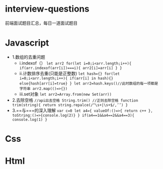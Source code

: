 # interview-questions
前端面试题目汇总，每日一道面试题目

# Javascript

* 1.数组的去重问题
  * i.indexof（）
`
let arr2
for(let i=0;i<arr.length;i++){
  if(arr.indexof(arr[i])===i){
  arr2[i]=arr[i]
}
}
`
  * ii.计数排序去重(只能是正整数)
`
let hash={}
for(let i=0;i<arr.length;i++){
  if(arr[i] in hash){}
  else{hash[arr[i]=true}
}
let arr2=hash.keys()//此时数组的每一项都是字符串
arr2.map(()=>{})
`
  * iii.set对象
`
let arr2=Array.from(new Set(arr))
`
* 2.去除空格
`
//api出去空格
String.trim()
//正则去除空格
function trim(string){
  return string.repalce(/^\s+|\s+$/,’’)
}
`
* 3.==与===的深入理解
`
var c=0
let a4={
	valueOf:()=>{
		return c++
	},
	toString:()=>{console.log(2)}
}
if(a4==1&&a4==2&&a4==3){
	console.log(1)
}
`

# Css

# Html

